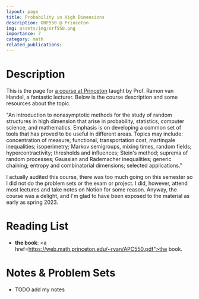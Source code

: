 ```yaml
---
layout: page
title: Probability in High Dimensions
description: ORF550 @ Princeton
img: assets/img/orf550.png
importance: 7
category: math
related_publications: 
---
```


# Description
This is the page for <a href="https://registrar.princeton.edu/course-offerings/course-details?term=1234&courseid=013812">a course at Princeton</a> taught by Prof. Ramon van Handel, a fantastic lecturer. Below is the course description and some resources about the topic.

"An introduction to nonasymptotic methods for the study of random structures in high dimension that arise in probability, statistics, computer science, and mathematics. Emphasis is on developing a common set of tools that has proved to be useful in different areas. Topics may include: concentration of measure; functional, transportation cost, martingale inequalities; isoperimetry; Markov semigroups, mixing times, random fields; hypercontractivity; thresholds and influences; Stein's method; suprema of random processes; Gaussian and Rademacher inequalities; generic chaining; entropy and combinatorial dimensions; selected applications."

I actually audited this course, there was too much going on this semester so I did not do the problem sets or the exam or project. I did, however, attend most lectures and take notes on Notion for some reason. Anyway, the course was a delight, and I'm glad to have been exposed to the material as early as spring 2023. 

# Reading List
- **the book**: <a href=https://web.math.princeton.edu/~rvan/APC550.pdf">the book</a>. 

# Notes & Problem Sets
- TODO add my notes
